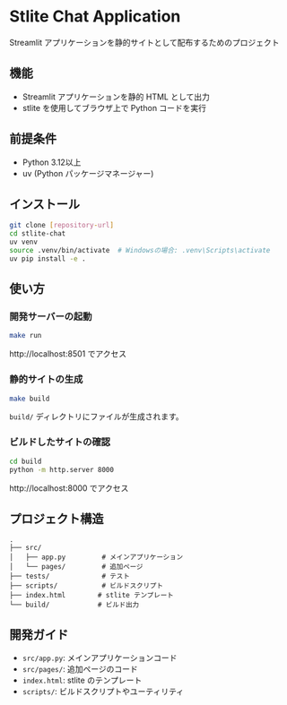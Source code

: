 # Stlite Chat Application

Streamlit アプリケーションを静的サイトとして配布するためのプロジェクト

## 機能

- Streamlit アプリケーションを静的 HTML として出力
- stlite を使用してブラウザ上で Python コードを実行

## 前提条件

- Python 3.12以上
- uv (Python パッケージマネージャー)

## インストール

```bash
git clone [repository-url]
cd stlite-chat
uv venv
source .venv/bin/activate  # Windowsの場合: .venv\Scripts\activate
uv pip install -e .
```

## 使い方

### 開発サーバーの起動

```bash
make run
```

http://localhost:8501 でアクセス

### 静的サイトの生成

```bash
make build
```

`build/` ディレクトリにファイルが生成されます。

### ビルドしたサイトの確認

```bash
cd build
python -m http.server 8000
```

http://localhost:8000 でアクセス

## プロジェクト構造

```
.
├── src/
│   ├── app.py         # メインアプリケーション
│   └── pages/         # 追加ページ
├── tests/             # テスト
├── scripts/           # ビルドスクリプト
├── index.html        # stlite テンプレート
└── build/            # ビルド出力
```

## 開発ガイド

- `src/app.py`: メインアプリケーションコード
- `src/pages/`: 追加ページのコード
- `index.html`: stlite のテンプレート
- `scripts/`: ビルドスクリプトやユーティリティ
